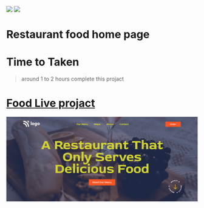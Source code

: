 [![](https://img.shields.io/badge/linkedin-blue?style=for-the-badge)](https://www.linkedin.com/in/ankush-kumar-275129176/)
[![](https://img.shields.io/badge/MYPORTFOLIO-blue?style=for-the-badge)](https://devloperankush.tk/ 'Link')
# **Restaurant food home page** 

# Time to Taken
> around 1 to 2 hours complete this projact

# [Food Live projact]()
![show image](./FoodApp.png)